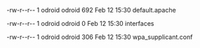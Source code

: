 -rw-r--r--  1 odroid odroid  692 Feb 12 15:30 default.apache

-rw-r--r--  1 odroid odroid    0 Feb 12 15:30 interfaces

-rw-r--r--  1 odroid odroid  306 Feb 12 15:30 wpa_supplicant.conf

